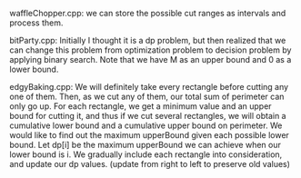 waffleChopper.cpp: we can store the possible cut ranges as intervals and process them.

bitParty.cpp: Initially I thought it is a dp problem, but then realized that we can change this problem from optimization problem to decision problem by applying binary search. Note that we have M as an upper bound and 0 as a lower bound. 

edgyBaking.cpp: We will definitely take every rectangle before cutting any one of them. Then, as we cut any of them, our total sum of perimeter can only go up. For each rectangle, we get a minimum value and an upper bound for cutting it, and thus if we cut several rectangles, we will obtain a cumulative lower bound and a cumulative upper bound on perimeter. We would like to find out the maximum upperBound given each possible lower bound. Let dp\[i] be the maximum upperBound we can achieve when our lower bound is i. We gradually include each rectangle into consideration, and update our dp values. (update from right to left to preserve old values)
